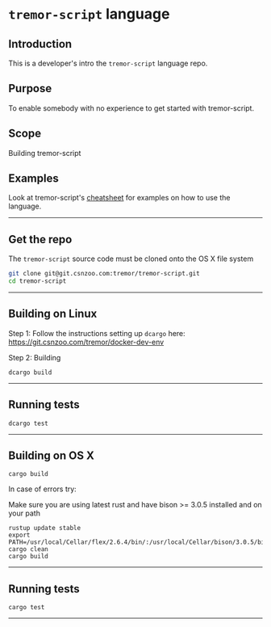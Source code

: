 # `tremor-script` language

## Introduction

This is a developer's intro the `tremor-script` language repo.

## Purpose

To enable somebody with no experience to get started with tremor-script.

## Scope

Building tremor-script

## Examples

Look at tremor-script's [cheatsheet](./doc/tremor-script.md) for examples on how to use the language.

---

## Get the repo

The `tremor-script` source code must be cloned onto the OS X file system

```bash
git clone git@git.csnzoo.com:tremor/tremor-script.git
cd tremor-script
```

---

Building on Linux
----------------

Step 1: Follow the instructions setting up `dcargo` here:
https://git.csnzoo.com/tremor/docker-dev-env

Step 2: Building

```shell
dcargo build
```

---

Running tests
-------------
```shell
dcargo test
```

---


Building on OS X
----------------
```shell
cargo build
```

In case of errors try:

Make sure you are using latest rust and have bison >= 3.0.5 installed and on your path

```shell
rustup update stable
export PATH=/usr/local/Cellar/flex/2.6.4/bin/:/usr/local/Cellar/bison/3.0.5/bin:$PATH
cargo clean
cargo build
```


---

Running tests
-------------

```shell
cargo test
```

---
